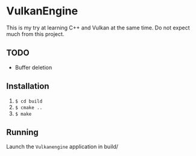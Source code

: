 # VulkanEngine

This is my try at learning C++ and Vulkan at the same time. Do not expect much from this project.

## TODO
- Buffer deletion

## Installation

1. `$ cd build`
2. `$ cmake ..`
3. `$ make`

## Running

Launch the `Vulkanengine` application in build/
